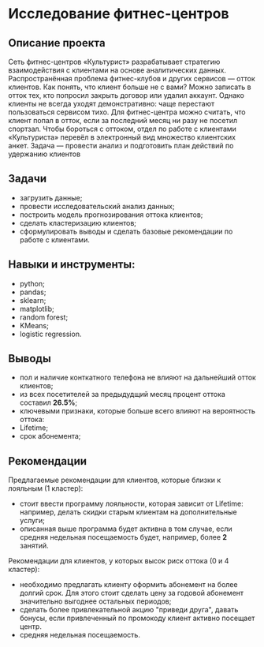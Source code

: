 # Исследование фитнес-центров

## Описание проекта
Сеть фитнес-центров «Культурист» разрабатывает стратегию взаимодействия с клиентами на основе аналитических данных. 
Распространённая проблема фитнес-клубов и других сервисов — отток клиентов. Как понять, что клиент больше не с вами? Можно записать в отток тех, кто попросил закрыть договор или удалил аккаунт. Однако клиенты не всегда уходят демонстративно: чаще перестают пользоваться сервисом тихо. Для фитнес-центра можно считать, что клиент попал в отток, если за последний месяц ни разу не посетил спортзал. Чтобы бороться с оттоком, отдел по работе с клиентами «Культуриста» перевёл в электронный вид множество клиентских анкет. Задача — провести анализ и подготовить план действий по удержанию клиентов

## Задачи
- загрузить данные;
- провести исследовательский анализ данных;
- построить модель прогнозирования оттока клиентов;
- cделать кластеризацию клиентов;
- сформулировать выводы и сделать базовые рекомендации по работе с клиентами.

## Навыки и инструменты:
- python;
- pandas;
- sklearn;
- matplotlib;
- random forest;
- KMeans;
- logistic regression.

## Выводы
- пол и наличие конткатного телефона не влияют на дальнейший отток клиентов;
- из всех посетителей за предыдудщий месяц процент оттока составил __26.5%__;
- ключевыми признаки, которые больше всего влияют на вероятность оттока:
 - Lifetime;
 - срок абонемента;

## Рекомендации
Предлагаемые рекомендации для клиентов, которые близки к лояльным (1 кластер):
 - стоит ввести программу лояльности, которая зависит от Lifetime: например, делать скидки старым клиентам на дополнительные услуги;
 - описанная выше программа будет активна в том случае, если средняя недельная посещаемость будет, например, более  __2__ занятий.

Рекомендации для клиентов, у которых высок риск оттока (0 и 4 кластер):
- необходимо предлагать клиенту оформить абонемент на более долгий срок. Для этого стоит сделать цену за годовой абонемент значительно выгоднее остальных периодов;
- сделать более привлекательной акцию "приведи друга", давать бонусы, если привлеченный по промокоду клиент активно посещает центр.
 - средняя недельная посещаемость.
